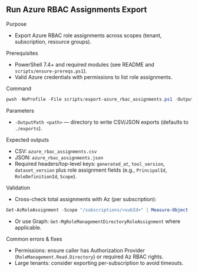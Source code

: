 ## Run Azure RBAC Assignments Export

Purpose
- Export Azure RBAC role assignments across scopes (tenant, subscription, resource groups).

Prerequisites
- PowerShell 7.4+ and required modules (see README and `scripts/ensure-prereqs.ps1`).
- Valid Azure credentials with permissions to list role assignments.

Command
```powershell
pwsh -NoProfile -File scripts/export-azure_rbac_assignments.ps1 -OutputPath .\outputs -Verbose
```

Parameters
- `-OutputPath <path>` — directory to write CSV/JSON exports (defaults to `./exports`).

Expected outputs
- CSV: `azure_rbac_assignments.csv`
- JSON: `azure_rbac_assignments.json`
- Required headers/top-level keys: `generated_at`, `tool_version`, `dataset_version` plus role assignment fields (e.g., `PrincipalId`, `RoleDefinitionId`, `Scope`).

Validation
- Cross-check total assignments with Az (per subscription):
```powershell
Get-AzRoleAssignment -Scope "/subscriptions/<subId>" | Measure-Object
```
- Or use Graph: `Get-MgRoleManagementDirectoryRoleAssignment` where applicable.

Common errors & fixes
- Permissions: ensure caller has Authorization Provider (`RoleManagement.Read.Directory`) or required Az RBAC rights.
- Large tenants: consider exporting per-subscription to avoid timeouts.
